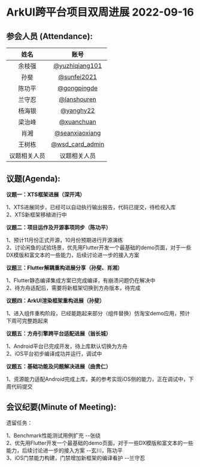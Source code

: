  # ArkUI跨平台项目双周进展 2022-09-16

 ## 参会人员 (Attendance):
| 姓名 | 账号   |
| :----: | :----: |
| 余枝强 | [@yuzhiqiang101](https://gitee.com/yuzhiqiang101) |
| 孙斐 | [@sunfei2021](https://gitee.com/sunfei2021) |
| 陈功平 | [@gongpingde](https://gitee.com/gongpingde) |
| 兰守忍 | [@lanshouren](https://gitee.com/lanshouren) |
| 杨海银 | [@yanghy22](https://gitee.com/yanghy22) |
| 梁治峰 | [@xuanchuan](https://gitee.com/xuanchuan) |
| 肖湘 | [@seanxiaoxiang](https://gitee.com/seanxiaoxiang) |
| 王树栋 | [@wsd_card_admin](https://gitee.com/wsd_card_admin) |
| 议题相关人员 | 议题相关人员 |



 ## 议题(Agenda):

**议题一：XTS框架进展（深开鸿）**

1、XTS进展同步，已经可以自动执行输出报告，代码已提交，待检视入库<br>
2、XTS新框架移植进行中 <br>

**议题二：项目运作及开源事项同步（陈功平）**

1、预计11月份正式开源，10月份预期进行开源演练 <br>
2、讨论闲鱼的试验场景，优先用Flutter开发一个最基础的demo页面，对于一些DX模版和富文本的一些能力，后续讨论进一步的接入方案 <br>

**议题三：Flutter解耦重构进展分享（孙斐、肖湘）**

1、Flutter静态编译集成方案已完成编译，有崩溃问题仍在解决中 <br>
2、待方舟适配后，需要将新框架切换到方舟版本，待完成 <br>

**议题四：ArkUI渲染框架重构进展（孙斐）**

1、进入组件重构阶段，已经能跑起来部分（组件替换）仿淘宝demo应用，预计下周可完整跑起来 <br>

**议题五：方舟引擎跨平台适配进展（翁长城）**

1、Android平台已完成开发，待上库默认切换为方舟 <br>
2、iOS平台初步编译成功并运行，调试中 <br>

**议题五：基础功能及问题解决进展（曲贵仁）**

1、资源能力适配Android完成上库，美的参考实现iOS侧的能力，正在调试中，下周代码提交 <br>


## 会议纪要(Minute of Meeting):

遗留任务：

1、Benchmark性能测试用例扩充  --张绕 <br>
2、优先用Flutter开发一个最基础的demo页面，对于一些DX模版和富文本的一些能力，后续讨论进一步的接入方案 --玄川，陈功平 <br>
3、iOS门禁能力构建，门禁增加新框架的编译看护  --兰守忍 <br>
